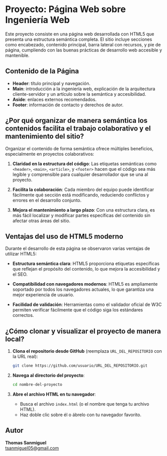 # Proyecto: Página Web sobre Ingeniería Web

Este proyecto consiste en una página web desarrollada con HTML5 que presenta una estructura semántica completa. El sitio incluye secciones como encabezado, contenido principal, barra lateral con recursos, y pie de página, cumpliendo con las buenas prácticas de desarrollo web accesible y mantenible.

## Contenido de la Página

- **Header**: título principal y navegación.
- **Main**: introducción a la ingeniería web, explicación de la arquitectura cliente-servidor y un artículo sobre la semántica y accesibilidad.
- **Aside**: enlaces externos recomendados.
- **Footer**: información de contacto y derechos de autor.

## ¿Por qué organizar de manera semántica los contenidos facilita el trabajo colaborativo y el mantenimiento del sitio?

Organizar el contenido de forma semántica ofrece múltiples beneficios, especialmente en proyectos colaborativos:

1. **Claridad en la estructura del código**: Las etiquetas semánticas como `<header>`, `<main>`, `<article>`, y `<footer>` hacen que el código sea más legible y comprensible para cualquier desarrollador que se una al proyecto.

2. **Facilita la colaboración**: Cada miembro del equipo puede identificar fácilmente qué sección está modificando, reduciendo conflictos y errores en el desarrollo conjunto.

3. **Mejora el mantenimiento a largo plazo**: Con una estructura clara, es más fácil localizar y modificar partes específicas del contenido sin afectar otras áreas del sitio.

## Ventajas del uso de HTML5 moderno

Durante el desarrollo de esta página se observaron varias ventajas de utilizar HTML5:

-  **Estructura semántica clara**: HTML5 proporciona etiquetas específicas que reflejan el propósito del contenido, lo que mejora la accesibilidad y el SEO.

-  **Compatibilidad con navegadores modernos**: HTML5 es ampliamente soportado por todos los navegadores actuales, lo que garantiza una mejor experiencia de usuario.

-  **Facilidad de validación**: Herramientas como el validador oficial de W3C permiten verificar fácilmente que el código siga los estándares correctos.

## ¿Cómo clonar y visualizar el proyecto de manera local?

1. **Clona el repositorio desde GitHub** (reemplaza `URL_DEL_REPOSITORIO` con la URL real):
   ```bash
   git clone https://github.com/usuario/URL_DEL_REPOSITORIO.git
   ```

2. **Navega al directorio del proyecto**:
   ```bash
   cd nombre-del-proyecto
   ```

3. **Abre el archivo HTML en tu navegador**:
   - Busca el archivo `index.html` (o el nombre que tenga tu archivo HTML).
   - Haz doble clic sobre él o ábrelo con tu navegador favorito.

## Autor

**Thomas Sanmiguel**  
tsanmiguel05@gmail.com
